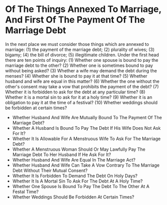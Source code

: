 # Of The Things Annexed To Marriage, And First Of The Payment Of The Marriage Debt

In the next place we must consider those things which are annexed to marriage: (1) the payment of the marriage debt; (2) plurality of wives; (3) bigamy; (4) the bill of divorce; (5) illegitimate children.  Under the first head there are ten points of inquiry:
(1) Whether one spouse is bound to pay the marriage debt to the other?
(2) Whether one is sometimes bound to pay without being asked?
(3) Whether a wife may demand the debt during the menses?
(4) Whether she is bound to pay it at that time?
(5) Whether husband and wife are equal in this matter?
(6) Whether the one without the other's consent may take a vow that prohibits the payment of the debt?
(7) Whether it is forbidden to ask for the debt at any particular time?
(8) Whether it is a mortal sin to ask for it at a holy time?
(9) Whether it is an obligation to pay it at the time of a festival?
(10) Whether weddings should be forbidden at certain times?

* Whether Husband And Wife Are Mutually Bound To The Payment Of The Marriage Debt?
* Whether A Husband Is Bound To Pay The Debt If His Wife Does Not Ask For It?
* Whether It Is Allowable For A Menstruous Wife To Ask For The Marriage Debt?
* Whether A Menstruous Woman Should Or May Lawfully Pay The Marriage Debt To Her Husband If He Ask For It?
* Whether Husband And Wife Are Equal In The Marriage Act?
* Whether Husband And Wife Can Take A Vow Contrary To The Marriage Debt Without Their Mutual Consent?
* Whether It Is Forbidden To Demand The Debt On Holy Days?
* Whether It Is A Mortal Sin To Ask For The Debt At A Holy Time?
* Whether One Spouse Is Bound To Pay The Debt To The Other At A Festal Time?
* Whether Weddings Should Be Forbidden At Certain Times?